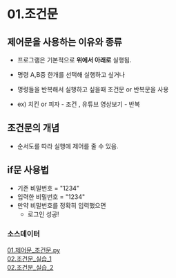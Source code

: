 # 01.조건문

## 제어문을 사용하는 이유와 종류

- 프로그램은 기본적으로 **위에서 아래로** 실행됨.
- 명령 A,B중 한개를 선택해 실행하고 싶거나
- 명령들을 반복해서 실행하고 싶을때 조건문 or 반복문을 사용

- ex) 치킨 or 피자 - 조건 , 유튜브 영상보기 - 반복

## 조건문의 개념

- 순서도를 따라 실행에 제어를 줄 수 있음.

## if문 사용법

- 기존 비밀번호 = "1234"
- 입력한 비밀번호 = "1234"
- 만약 비밀번호를 정확히 입력했으면
  - 로그인 성공!

### 소스데이터
[01.제어문_조건문.py](../code/01.제어문_조건문.py)  
[02.조건문_실습_1](../code/02.조건문_실습_1.py)  
[02.조건문_실습_2](../code/02.조건문_실습_2.py)